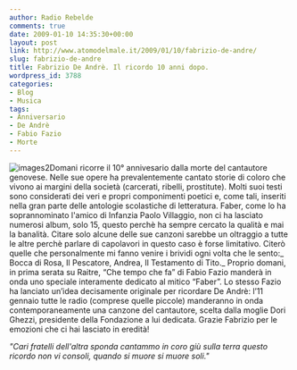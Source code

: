 ```yaml
---
author: Radio Rebelde
comments: true
date: 2009-01-10 14:35:30+00:00
layout: post
link: http://www.atomodelmale.it/2009/01/10/fabrizio-de-andre/
slug: fabrizio-de-andre
title: Fabrizio De Andrè. Il ricordo 10 anni dopo.
wordpress_id: 3788
categories:
- Blog
- Musica
tags:
- Anniversario
- De Andrè
- Fabio Fazio
- Morte
---
```


![images2](http://www.atomodelmale.it/wp-content/uploads/2009/01/images2.jpg)Domani ricorre il 10° annivesario dalla morte del cantautore genovese.
Nelle sue opere ha  prevalentemente  cantato storie di coloro che vivono ai margini della società (carcerati, ribelli, prostitute). Molti suoi testi sono considerati dei veri e propri componimenti poetici e, come tali, inseriti nella gran parte delle antologie scolastiche di letteratura.
Faber, come lo ha soprannominato l'amico di Infanzia Paolo Villaggio, non ci ha lasciato numerosi album, solo 15, questo perchè ha sempre cercato la qualità e mai la banalità.
Citare solo alcune delle sue canzoni sarebbe un oltraggio a tutte le altre perchè parlare di capolavori in questo caso è forse limitativo. Citerò quelle che personalmente mi fanno venire i brividi ogni volta che le sento:_ Bocca di Rosa, Il Pescatore, Andrea, Il Testamento di Tito._
Proprio domani, in prima serata su Raitre, “Che tempo che fa” di Fabio Fazio manderà in onda uno speciale interamente dedicato al mitico “Faber”.
Lo stesso Fazio ha lanciato un’idea decisamente originale per ricordare De Andrè: l’11 gennaio tutte le radio (comprese quelle piccole) manderanno in onda contemporaneamente una canzone del cantautore, scelta dalla moglie Dori Ghezzi, presidente della Fondazione a lui dedicata.
Grazie Fabrizio per le emozioni che ci hai lasciato in eredità!

_"Cari fratelli dell'altra sponda cantammo in coro giù sulla terra questo ricordo non vi consoli, quando si muore si muore soli."_
